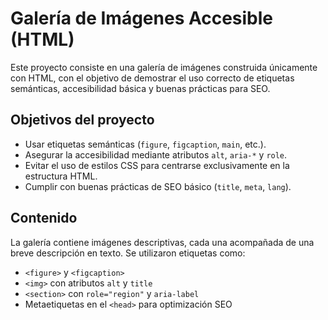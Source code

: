 # Galería de Imágenes Accesible (HTML)

Este proyecto consiste en una galería de imágenes construida únicamente con HTML, con el objetivo de demostrar el uso correcto de etiquetas semánticas, accesibilidad básica y buenas prácticas para SEO.

## Objetivos del proyecto

- Usar etiquetas semánticas (`figure`, `figcaption`, `main`, etc.).
- Asegurar la accesibilidad mediante atributos `alt`, `aria-*` y `role`.
- Evitar el uso de estilos CSS para centrarse exclusivamente en la estructura HTML.
- Cumplir con buenas prácticas de SEO básico (`title`, `meta`, `lang`).

## Contenido

La galería contiene imágenes descriptivas, cada una acompañada de una breve descripción en texto. Se utilizaron etiquetas como:

- `<figure>` y `<figcaption>`
- `<img>` con atributos `alt` y `title`
- `<section>` con `role="region"` y `aria-label`
- Metaetiquetas en el `<head>` para optimización SEO